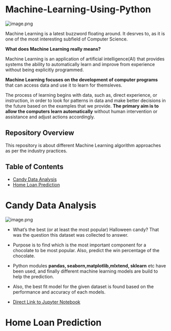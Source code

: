 # Machine-Learning-Using-Python

![image.png](https://imarticus.org/wp-content/uploads/2018/07/machine-learning.png)

Machine Learning is a latest buzzword floating around. It desrves to, as it is one of the most interesting subfield of Computer Science.

__What does Machine Learning really means?__

Machine Learning is an application of artificial intelligence(AI) that provides systems the ability to automatically learn and improve from experience without being explicitly programmed.

__Machine Learning focuses on the development of computer programs__ that can access data and use it to learn for themsleves.

The process of learning begins with data, such as, direct experience, or instruction, in order to look for patterns in data and make better decisions in the future based on the examples that we provide. __The primary aim is to allow the computers learn automatically__ without human intervention or assistance and adjust actions accordingly. 


## Repository Overview
This repository is about different Machine Learning algorithm approaches as per the industry practices.

## Table of Contents
- [Candy Data Analysis](#section1)<br>
- [Home Loan Prediction](#section2)<br>


<a id=section1></a>
# Candy Data Analysis
![image.png](https://www.nickspizzapub.com/wp-content/uploads/2017/10/nickshal.jpg)

- What’s the best (or at least the most popular) Halloween candy? That was the question this dataset was collected to answer. 
- Purpose is to find which is the most important component for a chocolate to be most popular. Also, predict the win percentage of the chocolate. 
- Python modules __pandas, seaborn,matplotlib,mlxtend, sklearn__ etc have been used, and finally different machine learning models are build to help the prediction. 
- Also, the best fit model for the given dataset is found based on the performance and accuracy of each models.


- [Direct Link to Jupyter Notebook](https://github.com/prasunk/Machine-Learning-Using-Python/blob/master/Candy%20Data%20Analysis/Candy_Data_Analysis.ipynb)


<a id=section2></a>
# Home Loan Prediction
